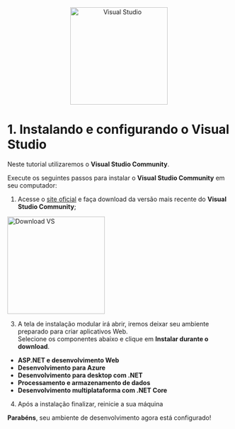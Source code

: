 <div align="center">
  <img src="/assets/vs_logo.png" alt="Visual Studio" width="220px" /> 
</div>

# 1. Instalando e configurando o **Visual Studio**

Neste tutorial utilizaremos o **Visual Studio Community**.

Execute os seguintes passos para instalar o **Visual Studio Community** em seu computador:

1. Acesse o [site oficial](https://visualstudio.microsoft.com/pt-br/downloads/) e faça download da versão
mais recente do **Visual Studio Community**;

<img src="/assets/step-1.png" alt="Download VS" width="220" /> 

3. A tela de instalação modular irá abrir, iremos deixar seu ambiente preparado para criar aplicativos Web. <br/>
Selecione os componentes abaixo e clique em **Instalar durante o download**.
  * **ASP.NET e desenvolvimento Web**
  * **Desenvolvimento para Azure**
  * **Desenvolvimento para desktop com .NET**
  * **Processamento e armazenamento de dados**
  * **Desenvolvimento multiplataforma com .NET Core**
  
4. Após a instalação finalizar, reinicie a sua máquina

**Parabéns**, seu ambiente de desenvolvimento agora está configurado!